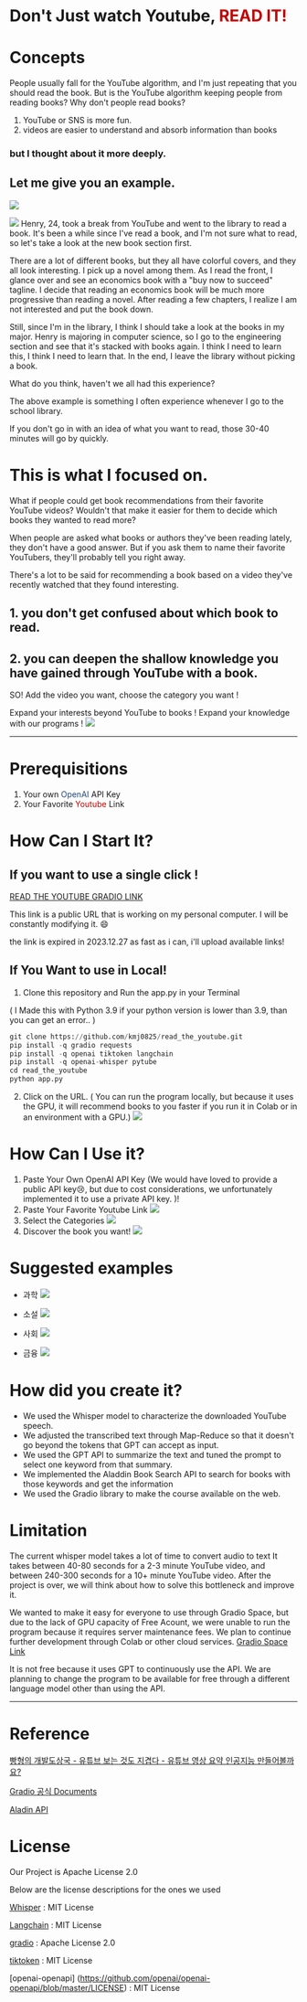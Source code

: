 # Don't Just watch Youtube, <font color="#c00000">READ IT!</font>
# Concepts 
People usually fall for the YouTube algorithm, and I'm just repeating that you should read the book. 
But is the YouTube algorithm keeping people from reading books? 
Why don't people read books? 

1. YouTube or SNS is more fun. 
2. videos are easier to understand and absorb information than books 

### but I thought about it more deeply. 

## Let me give you an example. 
![](https://i.imgur.com/D3VFRDW.jpg)

![](https://i.imgur.com/OXcj9CS.png)
Henry, 24, took a break from YouTube and went to the library to read a book. It's been a while since I've read a book, and I'm not sure what to read, so let's take a look at the new book section first. 

There are a lot of different books, but they all have colorful covers, and they all look interesting. I pick up a novel among them. As I read the front, I glance over and see an economics book with a "buy now to succeed" tagline. I decide that reading an economics book will be much more progressive than reading a novel. After reading a few chapters, I realize I am not interested and put the book down. 

Still, since I'm in the library, I think I should take a look at the books in my major. Henry is majoring in computer science, so I go to the engineering section and see that it's stacked with books again. I think I need to learn this, I think I need to learn that. In the end, I leave the library without picking a book.

What do you think, haven't we all had this experience? 

The above example is something I often experience whenever I go to the school library.

If you don't go in with an idea of what you want to read, those 30-40 minutes will go by quickly.


# This is what I focused on. 


What if people could get book recommendations from their favorite YouTube videos?
Wouldn't that make it easier for them to decide which books they wanted to read more? 
 
When people are asked what books or authors they've been reading lately, they don't have a good answer. But if you ask them to name their favorite YouTubers, they'll probably tell you right away. 

There's a lot to be said for recommending a book based on a video they've recently watched that they found interesting.

## 1. you don't get confused about which book to read.
## 2. you can deepen the shallow knowledge you have gained through YouTube with a book. 

SO! Add the video you want, choose the category you want !

Expand your interests beyond YouTube to books !
Expand your knowledge with our programs !
![](https://i.imgur.com/vInRAva.png)
- - - 

# Prerequisitions 
1. Your own <font color="#1f497d">OpenAI</font> API Key 
2. Your Favorite <font color="#c00000">Youtube</font> Link

# How Can I Start It?  
## If you want to use a single click ! 
[READ THE YOUTUBE GRADIO LINK](https://8d07a9368ff0146472.gradio.live)

This link is a public URL that is working on my personal computer. 
I will be constantly modifying it. 😄

the link is expired in 2023.12.27 
as fast as i can, i'll upload available links! 


## If You Want to use in Local! 
1. Clone this repository and Run the app.py in your Terminal

( I Made this with Python 3.9 if your python version is lower than 3.9, than you can get an error.. )
```python
git clone https://github.com/kmj0825/read_the_youtube.git
pip install -q gradio requests
pip install -q openai tiktoken langchain
pip install -q openai-whisper pytube
cd read_the_youtube 
python app.py    
```
2. Click on the URL. 
   ( You can run the program locally, but because it uses the GPU, it will recommend books to you faster if you run it in Colab or in an environment with a GPU.)
![](https://i.imgur.com/KxlyigP.png)

# How Can I Use it? 
1.  Paste Your Own OpenAI API Key 
   (We would have loved to provide a public API key😢, but due to cost considerations, we unfortunately implemented it to use a private API key. )!
2. Paste Your Favorite Youtube Link
![](https://i.imgur.com/p0Rasiy.png)
3. Select the Categories
![](https://i.imgur.com/ZiWbTN0.png)
4. Discover the book you want!
![](https://i.imgur.com/gqHY8Ix.png)

# Suggested examples

- 과학
![](https://i.imgur.com/JkTk63d.png)

- 소설 
![](https://i.imgur.com/1xIkmAq.png)

- 사회
![](https://i.imgur.com/pqfFTmy.png)

- 금융 
![](https://i.imgur.com/bakSf8A.png)

# How did you create it? 
- We used the Whisper model to characterize the downloaded YouTube speech.
- We adjusted the transcribed text through Map-Reduce so that it doesn't go beyond the tokens that GPT can accept as input.
- We used the GPT API to summarize the text and tuned the prompt to select one keyword from that summary. 
- We implemented the Aladdin Book Search API to search for books with those keywords and get the information 
- We used the Gradio library to make the course available on the web.

# Limitation 
The current whisper model takes a lot of time to convert audio to text
It takes between 40-80 seconds for a 2-3 minute YouTube video, and between 240-300 seconds for a 10+ minute YouTube video. 
After the project is over, we will think about how to solve this bottleneck and improve it.

We wanted to make it easy for everyone to use through Gradio Space, but due to the lack of GPU capacity of Free Acount, we were unable to run the program because it requires server maintenance fees. 
We plan to continue further development through Colab or other cloud services. 
[Gradio Space Link](https://huggingface.co/spaces/raphael825/read_the_youtube)

It is not free because it uses GPT to continuously use the API.
We are planning to change the program to be available for free through a different language model other than using the API.
- - -
# Reference 
[빵형의 개발도상국 - 유튜브 보는 것도 지겹다 - 유튜브 영상 요약 인공지능 만들어볼까요?](https://www.youtube.com/watch?v=g77Ob5_hPKE)


[Gradio 공식 Documents](https://www.gradio.app/docs)


[Aladin API](https://docs.google.com/document/d/1mX-WxuoGs8Hy-QalhHcvuV17n50uGI2Sg_GHofgiePE/edit)

# License 
Our Project is Apache License 2.0 

Below are the license descriptions for the ones we used

[Whisper](https://github.com/openai/whisper/blob/main/LICENSE) : MIT License 

[Langchain](https://github.com/langchain-ai/langchain/blob/master/LICENSE) : MIT License

[gradio](https://github.com/gradio-app/gradio/blob/main/LICENSEv) : Apache License 2.0

[tiktoken](https://github.com/openai/tiktoken/blob/main/LICENSE) : MIT License 

[openai-openapi] (https://github.com/openai/openai-openapi/blob/master/LICENSE) : MIT License 
